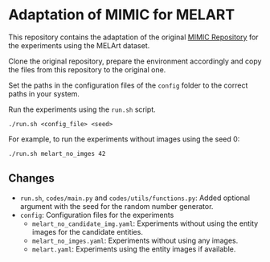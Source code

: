 # Adaptation of MIMIC for MELART

This repository contains the adaptation of the original [MIMIC Repository](https://github.com/pengfei-luo/MIMIC) for the experiments using the MELArt dataset.

Clone the original repository, prepare the environment accordingly and copy the files from this repository to the original one.

Set the paths in the configuration files of the `config` folder to the correct paths in your system.

Run the experiments using the `run.sh` script.

```
./run.sh <config_file> <seed>
```

For example, to run the experiments without images using the seed 0:

```
./run.sh melart_no_imges 42
```

## Changes

- `run.sh`, `codes/main.py` and `codes/utils/functions.py`: Added optional argument with the seed for the random number generator.
- `config`: Configuration files for the experiments
    - `melart_no_candidate_img.yaml`: Experiments without using the entity images for the candidate entities.
    - `melart_no_imges.yaml`: Experiments without using any images.
    - `melart.yaml`: Experiments using the entity images if available.
